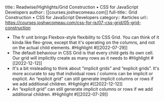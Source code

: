 title:: Readwise/Highlights/Grid Construction • CSS for JavaScript Developers
author:: [[courses.joshwcomeau.com]]
full-title:: Grid Construction • CSS for JavaScript Developers
category:: #articles
url:: https://courses.joshwcomeau.com/css-for-js/07-css-grid/05-grid-construction
- The fr unit brings Flexbox-style flexibility to CSS Grid. You can think of it kinda like flex-grow, except that it's operating on the columns, and not on the actual child elements. #Highlight #[[2022-07-29]]
- The default behaviour in CSS Grid is that every child gets its own cell. Our grid will implicitly create as many rows as it needs to #Highlight #[[2022-12-12]]
- It's a bit misleading to think about “implicit grids” and “explicit grids”. It's more accurate to say that individual rows / columns can be implicit or explicit. An “explicit grid” can still generate implicit columns or rows if we add additional children. #Highlight #[[2022-12-12]]
- An “explicit grid” can still generate implicit columns or rows if we add additional children. #Highlight #[[2022-07-29]]